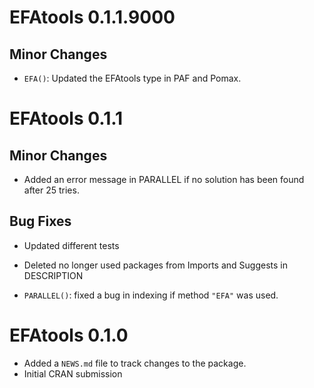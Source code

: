 # EFAtools 0.1.1.9000

## Minor Changes

* `EFA()`: Updated the EFAtools type in PAF and Pomax.


# EFAtools 0.1.1

## Minor Changes

* Added an error message in PARALLEL if no solution has been found after 25 tries.

## Bug Fixes

* Updated different tests

* Deleted no longer used packages from Imports and Suggests in DESCRIPTION

* `PARALLEL()`: fixed a bug in indexing if method `"EFA"` was used.


# EFAtools 0.1.0

* Added a `NEWS.md` file to track changes to the package.
* Initial CRAN submission
